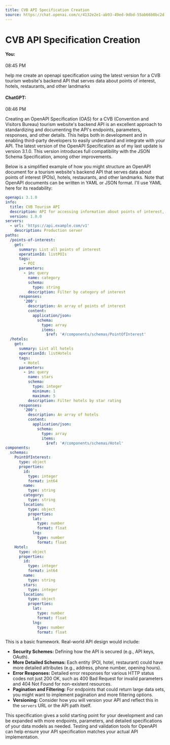 ```yaml
---
title: CVB API Specification Creation
source: https://chat.openai.com/c/4132e2e1-ab93-49ed-9dbd-55ab66b0bc2d
---
```


# CVB API Specification Creation

#### You:
<time datetime="2024-04-03T00:45:11.427Z" title="4/2/2024, 8:45:11 PM">08:45 PM</time>

help me create an openapi specification using the latest version for a CVB tourism website's backend API that serves data about points of interest, hotels, restaurants,  and other landmarks

#### ChatGPT:
<time datetime="2024-04-03T00:46:17.490Z" title="4/2/2024, 8:46:17 PM">08:46 PM</time>

Creating an OpenAPI Specification (OAS) for a CVB (Convention and Visitors Bureau) tourism website's backend API is an excellent approach to standardizing and documenting the API's endpoints, parameters, responses, and other details. This helps both in development and in enabling third-party developers to easily understand and integrate with your API. The latest version of the OpenAPI Specification as of my last update is version 3.1.0. This version introduces full compatibility with the JSON Schema Specification, among other improvements.

Below is a simplified example of how you might structure an OpenAPI document for a tourism website's backend API that serves data about points of interest (POIs), hotels, restaurants, and other landmarks. Note that OpenAPI documents can be written in YAML or JSON format. I'll use YAML here for its readability:

```yaml
openapi: 3.1.0
info:
  title: CVB Tourism API
  description: API for accessing information about points of interest, hotels, restaurants, and landmarks.
  version: 1.0.0
servers:
  - url: 'https://api.example.com/v1'
    description: Production server
paths:
  /points-of-interest:
    get:
      summary: List all points of interest
      operationId: listPOIs
      tags:
        - POI
      parameters:
        - in: query
          name: category
          schema:
            type: string
          description: Filter by category of interest
      responses:
        '200':
          description: An array of points of interest
          content:
            application/json:
              schema:
                type: array
                items:
                  $ref: '#/components/schemas/PointOfInterest'
  /hotels:
    get:
      summary: List all hotels
      operationId: listHotels
      tags:
        - Hotel
      parameters:
        - in: query
          name: stars
          schema:
            type: integer
            minimum: 1
            maximum: 5
          description: Filter hotels by star rating
      responses:
        '200':
          description: An array of hotels
          content:
            application/json:
              schema:
                type: array
                items:
                  $ref: '#/components/schemas/Hotel'
components:
  schemas:
    PointOfInterest:
      type: object
      properties:
        id:
          type: integer
          format: int64
        name:
          type: string
        category:
          type: string
        location:
          type: object
          properties:
            lat:
              type: number
              format: float
            lng:
              type: number
              format: float
    Hotel:
      type: object
      properties:
        id:
          type: integer
          format: int64
        name:
          type: string
        stars:
          type: integer
        location:
          type: object
          properties:
            lat:
              type: number
              format: float
            lng:
              type: number
              format: float
```

This is a basic framework. Real-world API design would include:

- **Security Schemes:** Defining how the API is secured (e.g., API keys, OAuth).
- **More Detailed Schemas:** Each entity (POI, hotel, restaurant) could have more detailed attributes (e.g., address, phone number, opening hours).
- **Error Responses:** Detailed error responses for various HTTP status codes not just 200 OK, such as 400 Bad Request for invalid parameters and 404 Not Found for non-existent resources.
- **Pagination and Filtering:** For endpoints that could return large data sets, you might want to implement pagination and more filtering options.
- **Versioning:** Consider how you will version your API and reflect this in the `servers` URL or the API path itself.

This specification gives a solid starting point for your development and can be expanded with more endpoints, parameters, and detailed specifications of your data models as needed. Testing and validation tools for OpenAPI can help ensure your API specification matches your actual API implementation.
